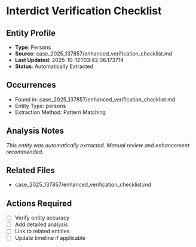 # Interdict Verification Checklist

## Entity Profile
- **Type**: Persons
- **Source**: case_2025_137857/enhanced_verification_checklist.md
- **Last Updated**: 2025-10-12T03:42:06.173714
- **Status**: Automatically Extracted

## Occurrences
- Found in: case_2025_137857/enhanced_verification_checklist.md
- Entity Type: persons
- Extraction Method: Pattern Matching

## Analysis Notes
*This entity was automatically extracted. Manual review and enhancement recommended.*

## Related Files
- case_2025_137857/enhanced_verification_checklist.md

## Actions Required
- [ ] Verify entity accuracy
- [ ] Add detailed analysis
- [ ] Link to related entities
- [ ] Update timeline if applicable
